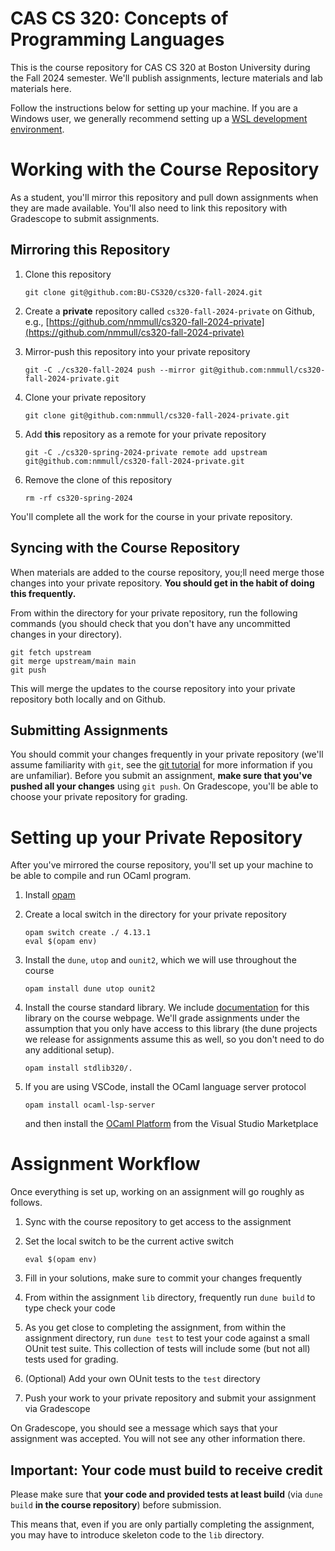# CAS CS 320: Concepts of Programming Languages

This is the course repository for CAS CS 320 at Boston University
during the Fall 2024 semester.  We'll publish assignments, lecture
materials and lab materials here.

Follow the instructions below for setting up your machine.  If you are
a Windows user, we generally recommend setting up a [WSL development
environment](https://learn.microsoft.com/en-us/windows/wsl/setup/environment).

# Working with the Course Repository

As a student, you'll mirror this repository and pull down assignments
when they are made available.  You'll also need to link this
repository with Gradescope to submit assignments.

## Mirroring this Repository

1. Clone this repository

   ```
   git clone git@github.com:BU-CS320/cs320-fall-2024.git
   ```

2. Create a **private** repository called `cs320-fall-2024-private` on
   Github, e.g., [https://github.com/nmmull/cs320-fall-2024-private](https://github.com/nmmull/cs320-fall-2024-private)

3. Mirror-push this repository into your private repository

   ```
   git -C ./cs320-fall-2024 push --mirror git@github.com:nmmull/cs320-fall-2024-private.git
   ```

4. Clone your private repository

   ```
   git clone git@github.com:nmmull/cs320-fall-2024-private.git
   ```

5. Add **this** repository as a remote for your private repository

   ```
   git -C ./cs320-spring-2024-private remote add upstream git@github.com:nmmull/cs320-fall-2024-private.git
   ```

6. Remove the clone of this repository

   ```
   rm -rf cs320-spring-2024
   ```

You'll complete all the work for the course in your private repository.

## Syncing with the Course Repository

When materials are added to the course repository, you;ll need merge
those changes into your private repository. **You should get in the
habit of doing this frequently.**

From within the directory for your private repository, run the
following commands (you should check that you don't have any
uncommitted changes in your directory).

```
git fetch upstream
git merge upstream/main main
git push
```

This will merge the updates to the course repository into your private
repository both locally and on Github.

## Submitting Assignments

You should commit your changes frequently in your private repository
(we'll assume familiarity with `git`, see the [git
tutorial](https://git-scm.com/docs/gittutorial) for more information
if you are unfamiliar).  Before you submit an assignment, **make sure
that you've pushed all your changes** using `git push`.  On
Gradescope, you'll be able to choose your private repository for
grading.

# Setting up your Private Repository

After you've mirrored the course repository, you'll set up your
machine to be able to compile and run OCaml program.

1. Install [opam](https://opam.ocaml.org/doc/Install.html)

2. Create a local switch in the directory for your private repository

   ```
   opam switch create ./ 4.13.1
   eval $(opam env)
   ```

3. Install the `dune`, `utop` and `ounit2`, which we will use throughout the course

   ```
   opam install dune utop ounit2
   ```

4. Install the course standard library.  We include
   [documentation](https://nmmull.github.io/CS320/landing/Fall-2024/Specifications/Stdlib320/index.html)
   for this library on the course webpage.  We'll grade assignments
   under the assumption that you only have access to this library (the
   dune projects we release for assignments assume this as well, so
   you don't need to do any additional setup).

   ```
   opam install stdlib320/.
   ```

5. If you are using VSCode, install the OCaml language server protocol

   ```
   opam install ocaml-lsp-server
   ```

   and then install the [OCaml
   Platform](https://marketplace.visualstudio.com/items?itemName=ocamllabs.ocaml-platform)
   from the Visual Studio Marketplace

# Assignment Workflow

Once everything is set up, working on an assignment will go roughly as
follows.

1. Sync with the course repository to get access to the assignment

2. Set the local switch to be the current active switch

   ```
   eval $(opam env)
   ```

3. Fill in your solutions, make sure to commit your changes frequently

4. From within the assignment `lib` directory, frequently run `dune build`
   to type check your code

5. As you get close to completing the assignment, from within the
   assignment directory, run `dune test` to test your code against a
   small OUnit test suite. This collection of tests will include some
   (but not all) tests used for grading.

6. (Optional) Add your own OUnit tests to the `test` directory

7. Push your work to your private repository and submit your
   assignment via Gradescope

On Gradescope, you should see a message which says that your
assignment was accepted.  You will not see any other information
there.

## Important: Your code must build to receive credit

Please make sure that **your code and provided tests at least build**
(via `dune build` **in the course repository**) before submission.

This means that, even if you are only partially completing the
assignment, you may have to introduce skeleton code to the `lib`
directory.
